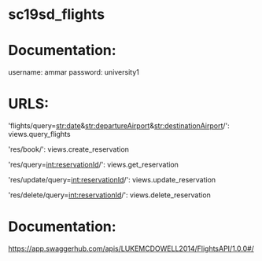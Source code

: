 # sc19sd_flights

# Documentation:
username: ammar
password: university1

# URLS:
'flights/query=<str:date>&<str:departureAirport>&<str:destinationAirport>/': views.query_flights

'res/book/': views.create_reservation

'res/query=<int:reservationId>/': views.get_reservation

'res/update/query=<int:reservationId>/': views.update_reservation

'res/delete/query=<int:reservationId>/': views.delete_reservation

# Documentation:
https://app.swaggerhub.com/apis/LUKEMCDOWELL2014/FlightsAPI/1.0.0#/
